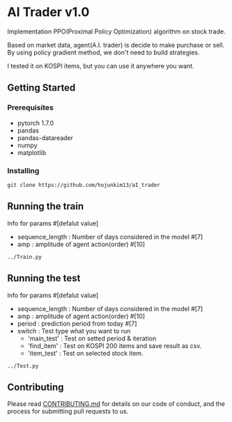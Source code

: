 # AI Trader v1.0


Implementation PPO(Proximal Policy Optimization) algorithm on stock trade.

Based on market data, agent(A.I. trader) is decide to make purchase or sell.
By using policy gradient method, we don't need to build strategies.

I tested it on KOSPI items, but you can use it anywhere you want.
## Getting Started

### Prerequisites 

* pytorch 1.7.0
* pandas
* pandas-datareader
* numpy
* matplotlib

### Installing

```
git clone https://github.com/hojunkim13/aI_trader
```

## Running the train
Info for params #[defalut value]
* sequence_length : Number of days considered in the model #[7]
* amp : amplitude of agent action(order) #[10]


```
../Train.py
```
## Running the test
Info for params #[defalut value]
* sequence_length : Number of days considered in the model #[7]
* amp : amplitude of agent action(order) #[10]
* period : prediction period from today #[7]
* switch : Test type what you want to run 
    * 'main_test' : Test on setted period & iteration
    * 'find_item' : Test on KOSPI 200 items and save result as csv.
    * 'item_test' : Test on selected stock item.

```
../Test.py
```



## Contributing

Please read [CONTRIBUTING.md](https://gist.github.com/PurpleBooth/b24679402957c63ec426) for details on our code of conduct, and the process for submitting pull requests to us.